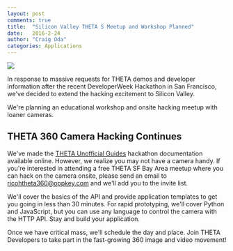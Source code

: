 ```yaml
---
layout: post
comments: true
title:  "Silicon Valley THETA S Meetup and Workshop Planned"
date:   2016-2-24
author: "Craig Oda"
categories: Applications
---
```

![](https://gallery.mailchimp.com/92f3f97f3eb55d52507b08fe1/images/2d679ee6-b18b-4ab6-8696-9ac4dfd52b8a.png)

In response to massive requests for THETA demos and developer
information after the
recent DeveloperWeek Hackathon in San Francisco, we've decided to
extend the hacking excitement to Silicon Valley.

We're planning an educational workshop and onsite hacking meetup with
loaner cameras.

## THETA 360 Camera Hacking Continues

We've made the
[THETA Unofficial Guides](http://theta360developers.github.io/)
hackathon documentation available online. However, we realize you may not
have a camera handy. If you're interested in attending a free THETA SF Bay
Area meetup where you can hack on the camera onsite, please send an email
to [ricohtheta360@oppkey.com](mailto:ricohtheta360@oppkey.com) and we'll add you to the invite list.

We'll cover the basics of the API and provide application templates to get
you going in less than 30 minutes. For rapid prototyping, we'll cover
Python and JavaScript, but you can use any language to control the camera
with the HTTP API. Stay and build your application.

Once we have critical mass, we'll schedule the day and place.
Join THETA Developers to take part in the fast-growing 360
image and video movement!
